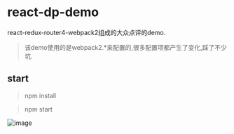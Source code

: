 # react-dp-demo
react-redux-router4-webpack2组成的大众点评的demo.

> 该demo使用的是webpack2.*来配置的,很多配置项都产生了变化,踩了不少坑.

## start
> npm install

> npm start 

![image](https://github.com/zachrey/react-dp/blob/master/raw/readme_src.png)
